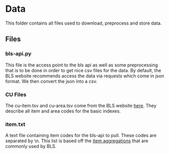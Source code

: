 # Data
This folder contains all files used to download, preprocess and store data.
## Files
### bls-api.py
This file is the access point to the bls api as well as some preprocessing that is to be done in order to get nice csv files for the data. By default, the BLS website recommends access the data via requests which come in json format. We then convert the json into a csv.
### CU Files
The cu-item.tsv and cu-area.tsv come from the BLS website [here](https://download.bls.gov/pub/time.series/cu). They describe all item and area codes for the basic indexes. 
### item.txt
A text file containing item codes for the bls-api to pull. These codes are separated by \\n. This list is based off the [item aggregations](https://www.bls.gov/cpi/additional-resources/cpi-item-aggregation.htm) that are commonly used by BLS.
